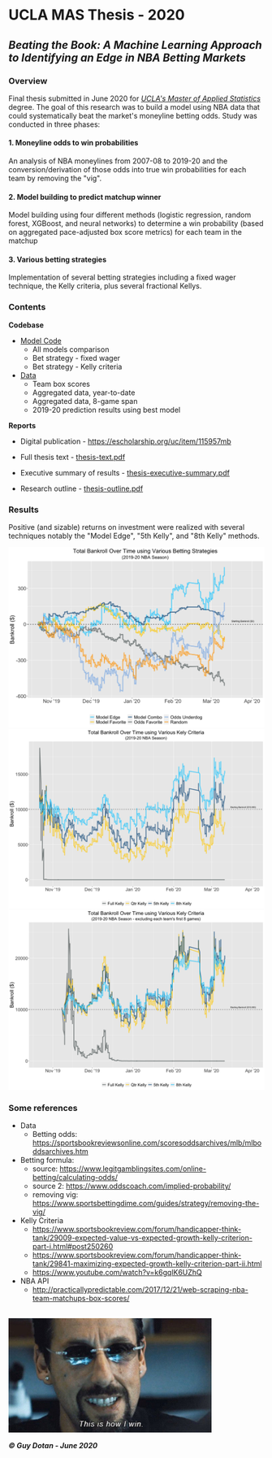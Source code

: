 # UCLA MAS Thesis - 2020
## _Beating the Book: A Machine Learning Approach to Identifying an Edge in NBA Betting Markets_

### Overview
Final thesis submitted in June 2020 for *[UCLA's Master of Applied Statistics](https://master.stat.ucla.edu/)* degree. The goal of this research was to build a model using NBA data that could systematically beat the market's moneyline betting odds. Study was conducted in three phases:

#### 1. Moneyline odds to win probabilities
An analysis of NBA moneylines from 2007-08 to 2019-20 and the conversion/derivation of those odds into true win probabilities for each team by removing the "vig".

#### 2. Model building to predict matchup winner
Model building using four different methods (logistic regression, random forest, XGBoost, and neural networks) to determine a win probability (based on aggregated pace-adjusted box score metrics) for each team in the matchup

#### 3. Various betting strategies 
Implementation of several betting strategies including a fixed wager technique, the Kelly criteria, plus several fractional Kellys.  


### Contents

**Codebase** 

* [Model Code](https://github.com/guy-dotan/uclathesis/tree/master/code)
	* All models comparison
	* Bet strategy - fixed wager
	* Bet strategy - Kelly criteria
* [Data](https://github.com/guy-dotan/uclathesis/tree/master/data)
	* Team box scores
	* Aggregated data, year-to-date
	* Aggregated data, 8-game span
	* 2019-20 prediction results using best model

**Reports**

* Digital publication - https://escholarship.org/uc/item/115957mb

* Full thesis text -  [thesis-text.pdf](https://github.com/guy-dotan/uclathesis/blob/master/thesis-text.pdf)

* Executive summary of results -  [thesis-executive-summary.pdf](https://github.com/guy-dotan/uclathesis/blob/master/thesis-executive-summary.pdf)
 
* Research outline - [thesis-outline.pdf](https://github.com/guy-dotan/uclathesis/blob/master/thesis-outline.pdf)

### Results
Positive (and sizable) returns on investment were realized with several techniques notably the "Model Edge", "5th Kelly", and "8th Kelly" methods.

<p align = "center">
<kbd>
<img src="images/bet-perf-fixed-final.png" alt = "bet results fixed" width = "600" />
</kbd>

<kbd>
<img src="images/bet-perf-kc-final.png" alt = "bet results kelly" width = "600" />
</kbd>

<kbd>
<img src="images/bet-perf-kc-final2.png" alt = "bet results kelly 2" width = "600" />
</kbd>

</p>

### Some references
* Data
	* Betting odds: https://sportsbookreviewsonline.com/scoresoddsarchives/mlb/mlboddsarchives.htm
* Betting formula:
	* source: https://www.legitgamblingsites.com/online-betting/calculating-odds/
	* source 2: https://www.oddscoach.com/implied-probability/
	* removing vig: https://www.sportsbettingdime.com/guides/strategy/removing-the-vig/ 
* Kelly Criteria
	* https://www.sportsbookreview.com/forum/handicapper-think-tank/29009-expected-value-vs-expected-growth-kelly-criterion-part-i.html#post250260
	* https://www.sportsbookreview.com/forum/handicapper-think-tank/29841-maximizing-expected-growth-kelly-criterion-part-ii.html
	* https://www.youtube.com/watch?v=k6gqlK6UZhQ
* NBA API
	* http://practicallypredictable.com/2017/12/21/web-scraping-nba-team-matchups-box-scores/

<br/>

<img src="images/uncut.jpg" alt = "uncut gems" width = "400" />

___&copy; Guy Dotan - June 2020___
